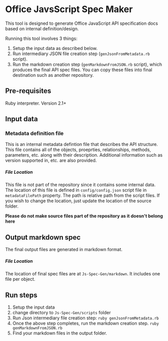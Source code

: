 # Office JavsScript Spec Maker

This tool is designed to generate Office JavaScript API specification docs based on internal definition/design. 

Running this tool involves 3 things: 

1. Setup the input data as described below. 
2. Run intermediary JSON file creation step (`genJsonFromMetadata.rb` script). 
3. Run the markdown creation step (`genMarkdownFromJSON.rb` script), which produces the final API spec files. You can copy these files into final destination such as another repository. 

## Pre-requisites

Ruby interpreter. Version 2.1+ 

## Input data 

### Metadata definition file

This is an internal metadata defintion file that describes the API structure. This file contains all of the objects, proeprties, relationships, methods, parameters, etc. along with their description. Additional information such as version supported in, etc. are also provided. 

##### File Location

This file is not part of the repository since it contains some internal data. 
The location of this file is defined in `config/config.json` script file in `metadataFilePath` property. The path is relative path from the script files. If you wish to change the location, just update the location of the source folder. 

**Please do not make source files part of the repository as it doesn't belong here**


## Output markdown spec

The final output files are generated in markdown format. 

##### File Location

The location of final spec files are at `Js-Spec-Gen/markdown`. It includes one file per object. 

## Run steps

1. Setup the input data 
2. change directory to `Js-Spec-Gen/scripts` folder
2. Run Json intermediary file creation step: `ruby genJsonFromMetadata.rb`
3. Once the above step completes, run the markdown creation step. `ruby genMarkdownFromJSON.rb`
4. Find your markdown files in the output folder. 
